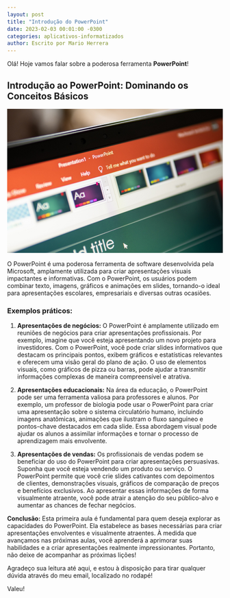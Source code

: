 ```yaml
---
layout: post
title: "Introdução do PowerPoint"
date: 2023-02-03 00:01:00 -0300
categories: aplicativos-informatizados
author: Escrito por Mario Herrera
---
```

 
Olá! Hoje vamos falar sobre a poderosa ferramenta **PowerPoint**!

## Introdução ao PowerPoint: Dominando os Conceitos Básicos


![](https://github.com/mariopuebla17/blog/blob/main/_images/202302/ppt1.jpg?raw=true)

O PowerPoint é uma poderosa ferramenta de software desenvolvida pela Microsoft, amplamente utilizada para criar apresentações visuais impactantes e informativas. Com o PowerPoint, os usuários podem combinar texto, imagens, gráficos e animações em slides, tornando-o ideal para apresentações escolares, empresariais e diversas outras ocasiões.

### Exemplos práticos:

1. **Apresentações de negócios:** O PowerPoint é amplamente utilizado em reuniões de negócios para criar apresentações profissionais. Por exemplo, imagine que você esteja apresentando um novo projeto para investidores. Com o PowerPoint, você pode criar slides informativos que destacam os principais pontos, exibem gráficos e estatísticas relevantes e oferecem uma visão geral do plano de ação. O uso de elementos visuais, como gráficos de pizza ou barras, pode ajudar a transmitir informações complexas de maneira compreensível e atrativa.

2. **Apresentações educacionais:** Na área da educação, o PowerPoint pode ser uma ferramenta valiosa para professores e alunos. Por exemplo, um professor de biologia pode usar o PowerPoint para criar uma apresentação sobre o sistema circulatório humano, incluindo imagens anatômicas, animações que ilustram o fluxo sanguíneo e pontos-chave destacados em cada slide. Essa abordagem visual pode ajudar os alunos a assimilar informações e tornar o processo de aprendizagem mais envolvente.

3. **Apresentações de vendas:** Os profissionais de vendas podem se beneficiar do uso do PowerPoint para criar apresentações persuasivas. Suponha que você esteja vendendo um produto ou serviço. O PowerPoint permite que você crie slides cativantes com depoimentos de clientes, demonstrações visuais, gráficos de comparação de preços e benefícios exclusivos. Ao apresentar essas informações de forma visualmente atraente, você pode atrair a atenção do seu público-alvo e aumentar as chances de fechar negócios.  


**Conclusão:** Esta primeira aula é fundamental para quem deseja explorar as capacidades do PowerPoint. Ela estabelece as bases necessárias para criar apresentações envolventes e visualmente atraentes. À medida que avançamos nas próximas aulas, você aprenderá a aprimorar suas habilidades e a criar apresentações realmente impressionantes. Portanto, não deixe de acompanhar as próximas lições!


Agradeço sua leitura até aqui, e estou à disposição para tirar qualquer dúvida através do meu email, localizado no rodapé!

Valeu!